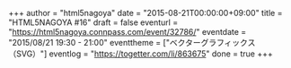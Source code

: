 +++
author = "html5nagoya"
date = "2015-08-21T00:00:00+09:00"
title = "HTML5NAGOYA #16"
draft = false
eventurl = "https://html5nagoya.connpass.com/event/32786/"
eventdate = "2015/08/21 19:30 - 21:00"
eventtheme = ["ベクターグラフィックス（SVG）"]
eventlog = "https://togetter.com/li/863675"
done = true
+++
